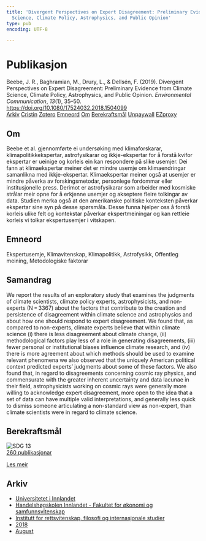 ```yaml
---
title: 'Divergent Perspectives on Expert Disagreement: Preliminary Evidence from Climate
  Science, Climate Policy, Astrophysics, and Public Opinion'
type: pub
encoding: UTF-8

---
```

<h1>Publikasjon</h1>
<article id="csl-bib-container-MSWUXMH2" class="csl-bib-container">
  <div class="csl-bib-body"> <div class="csl-entry">Beebe, J. R., Baghramian, M., Drury, L., &#38; Dellsén, F. (2019). Divergent Perspectives on Expert Disagreement: Preliminary Evidence from Climate Science, Climate Policy, Astrophysics, and Public Opinion. <i>Environmental Communication</i>, <i>13</i>(1), 35–50. <a href="https://doi.org/10.1080/17524032.2018.1504099">https://doi.org/10.1080/17524032.2018.1504099</a></div> </div>
  <div class="csl-bib-buttons">
    <a href="#taxonomy-article-MSWUXMH2" alt="archive" class="csl-bib-button">Arkiv</a>
    <a href="https://app.cristin.no/results/show.jsf?id=1600090" alt="Cristin" class="csl-bib-button">Cristin</a>
    <a href="http://zotero.org/groups/5881554/items/MSWUXMH2" alt="Zotero" class="csl-bib-button">Zotero</a>
    <a href="#keywords-article-MSWUXMH2" alt="keywords" class="csl-bib-button">Emneord</a>
    <a href="#about-article-MSWUXMH2" alt="about_pub" class="csl-bib-button">Om</a>
    <a href="#sdg-article-MSWUXMH2" alt="sdg" class="csl-bib-button">Berekraftsmål</a>
    <a href="https://figshare.com/articles/journal_contribution/Divergent_Perspectives_on_Expert_Disagreement_Preliminary_Evidence_from_Climate_Science_Climate_Policy_Astrophysics_and_Public_Opinion/6973739/1/files/12792929.pdf" alt="Unpaywall" class="csl-bib-button">Unpaywall</a>
    <a href="https://figshare.com/articles/journal_contribution/Divergent_Perspectives_on_Expert_Disagreement_Preliminary_Evidence_from_Climate_Science_Climate_Policy_Astrophysics_and_Public_Opinion/6973739/1/files/12792929.pdf" alt="EZproxy" class="csl-bib-button">EZproxy</a>
  </div>
  <div id="csl-bib-meta-container-MSWUXMH2"></div>
</article>
<div id="csl-bib-meta-MSWUXMH2" class="csl-bib-meta">
  <article id="about-article-MSWUXMH2" class="about_pub-article">
    <h1>Om</h1>
    Beebe et al. gjennomførte ei undersøking med klimaforskarar, klimapolitikkekspertar, astrofysikarar og ikkje-ekspertar for å forstå kvifor ekspertar er ueinige og korleis ein kan respondere på slike usemjer. Dei fann at klimaekspertar meiner det er mindre usemje om klimaendringar samanlikna med ikkje-ekspertar. Klimaekspertar meiner også at usemjer er mindre påverka av forskingsmetodar, personlege fordommar eller institusjonelle press. Derimot er astrofysikarar som arbeider med kosmiske strålar meir opne for å erkjenne usemjer og akseptere fleire tolkingar av data. Studien merka også at den amerikanske politiske konteksten påverkar ekspertar sine syn på desse spørsmåla. Desse funna hjelper oss å forstå korleis ulike felt og kontekstar påverkar ekspertmeiningar og kan rettleie korleis vi tolkar ekspertusemjer i vitskapen.
  </article>
  <article id="keywords-article-MSWUXMH2" class="keywords-article">
    <h1>Emneord</h1>
    Ekspertusemje, Klimavitenskap, Klimapolitikk, Astrofysikk, Offentleg meining, Metodologiske faktorar
  </article>
  <article id="abstract-article-MSWUXMH2" class="abstract-article">
    <h1>Samandrag</h1>
    We report the results of an exploratory study that examines the judgments of climate scientists, climate policy experts, astrophysicists, and non-experts (N = 3367) about the factors that contribute to the creation and persistence of disagreement within climate science and astrophysics and about how one should respond to expert disagreement. We found that, as compared to non-experts, climate experts believe that within climate science (i) there is less disagreement about climate change, (ii) methodological factors play less of a role in generating disagreements, (iii) fewer personal or institutional biases influence climate research, and (iv) there is more agreement about which methods should be used to examine relevant phenomena we also observed that the uniquely American political context predicted experts’ judgments about some of these factors. We also found that, in regard to disagreements concerning cosmic ray physics, and commensurate with the greater inherent uncertainty and data lacunae in their field, astrophysicists working on cosmic rays were generally more willing to acknowledge expert disagreement, more open to the idea that a set of data can have multiple valid interpretations, and generally less quick to dismiss someone articulating a non-standard view as non-expert, than climate scientists were in regard to climate science.
  </article>
  <article id="sdg-article-MSWUXMH2" class="sdg-article">
    <h1>Berekraftsmål</h1>
    <div class="sdg-container"><div id="sdg13" class="sdg">
        <img src="{{< params subfolder >}}images/sdg/sdg13_nn.png" class="image" alt="SDG 13">
        <div class="sdg-overlay">
          <a href="{{< params subfolder >}}nn/archive/?sdg=13#archive" class="sdg-publication-count"><span>260</span> publikasjonar</a>
          <p><a href="https://fn.no/om-fn/fns-baerekraftsmaal/stoppe-klimaendringene?lang=nno-NO" class="sdg-read-more">Les meir</a></p>
        </div>
      </div></div>
  </article>
  <article id="taxonomy-article-MSWUXMH2" class="taxonomy-article">
    <h1>Arkiv</h1>
    <ul>
      <li><a href="{{< params subfolder >}}nn/archive/?key=3DCRN523">Universitetet i Innlandet</a></li>
      <li><a href="{{< params subfolder >}}nn/archive/?key=DU8Q9LN9">Handelshøgskolen Innlandet - Fakultet for økonomi og samfunnsvitenskap</a></li>
      <li><a href="{{< params subfolder >}}nn/archive/?key=ITYAG68H">Institutt for rettsvitenskap, filosofi og internasjonale studier</a></li>
      <li><a href="{{< params subfolder >}}nn/archive/?key=U76UGHNS">2018</a></li>
      <li><a href="{{< params subfolder >}}nn/archive/?key=H3RENF6U">August</a></li>
    </ul>
  </article>
</div>
